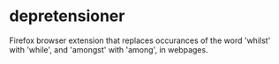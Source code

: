 # depretensioner
Firefox browser extension that replaces occurances of the word 'whilst' with 'while', and 'amongst' with 'among', in webpages.
